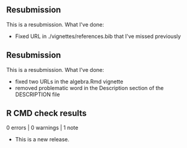 ## Resubmission

This is a resubmission. What I've done:
- Fixed URL in ./vignettes/references.bib that I've missed previously

## Resubmission

This is a resubmission. What I've done: 
- fixed two URLs in the algebra.Rmd vignette
- removed problematic word in the Description section of the DESCRIPTION file

## R CMD check results

0 errors | 0 warnings | 1 note

* This is a new release.
